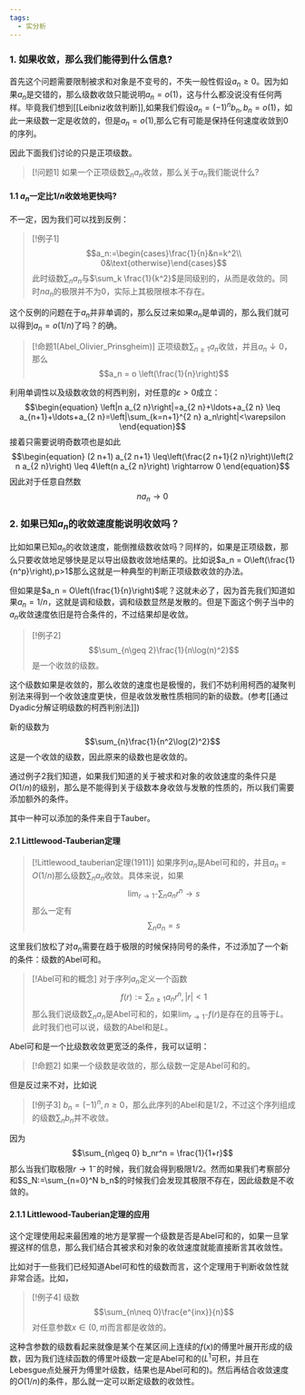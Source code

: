 ```yaml
---
tags:
  - 实分析
---
```


### 1. 如果收敛，那么我们能得到什么信息?

首先这个问题需要限制被求和对象是不变号的，不失一般性假设$a_n\geq 0$。因为如果$a_n$是交错的，那么级数收敛只能说明$a_n=o(1)$，这与什么都没说没有任何两样。毕竟我们想到[[Leibniz收敛判断]],如果我们假设$a_n = (-1)^nb_n,b_n =o(1)$，如此一来级数一定是收敛的，但是$a_n=o(1)$,那么它有可能是保持任何速度收敛到0的序列。

因此下面我们讨论的只是正项级数。

> [!问题1]
> 如果一个正项级数$\sum_n a_n$收敛，那么关于$a_n$我们能说什么?

#### 1.1 $a_n$一定比$1/n$收敛地更快吗?

不一定，因为我们可以找到反例：

> [!例子1]
> $$a_n:=\begin{cases}\frac{1}{n}&n=k^2\\ 0&\text{otherwise}\end{cases}$$此时级数$\sum_n a_n$与$\sum_k \frac{1}{k^2}$是同级别的，从而是收敛的。同时$na_n$的极限并不为0，实际上其极限根本不存在。

这个反例的问题在于$a_n$并非单调的，那么反过来如果$a_n$是单调的，那么我们就可以得到$a_n =o(1/n)$了吗？的确。


> [!命题1(Abel_Olivier_Prinsgheim)]
> 正项级数$\sum_{n\geq 1}a_n$收敛，并且$a_n \downarrow 0$，那么$$a_n = o \left(\frac{1}{n}\right)$$

利用单调性以及级数收敛的柯西判别，对任意的$\varepsilon>0$成立：$$\begin{equation}
\left|n a_{2 n}\right|=a_{2 n}+\ldots+a_{2 n} \leq a_{n+1}+\ldots+a_{2 n}=\left|\sum_{k=n+1}^{2 n} a_n\right|<\varepsilon
\end{equation}$$
接着只需要说明奇数项也是如此$$\begin{equation}
(2 n+1) a_{2 n+1} \leq\left(\frac{2 n+1}{2 n}\right)\left(2 n a_{2 n}\right) \leq 4\left(n a_{2 n}\right) \rightarrow 0
\end{equation}$$
因此对于任意自然数$$na_n\to 0$$
### 2. 如果已知$a_n$的收敛速度能说明收敛吗？

比如如果已知$a_n$的收敛速度，能倒推级数收敛吗？同样的，如果是正项级数，那么只要收敛地足够快是足以导出级数收敛地结果的。比如说$a_n = O\left(\frac{1}{n^p}\right),p>1$那么这就是一种典型的判断正项级数收敛的办法。

但如果是$a_n = O\left(\frac{1}{n}\right)$呢？这就未必了，因为首先我们知道如果$a_n=1/n$，这就是调和级数，调和级数显然是发散的。但是下面这个例子当中的$a_n$收敛速度依旧是符合条件的，不过结果却是收敛。

> [!例子2]
> $$\sum_{n\geq 2}\frac{1}{n\log(n)^2}$$是一个收敛的级数。

这个级数如果是收敛的，那么收敛的速度也是极慢的，我们不妨利用柯西的凝聚判别法来得到一个收敛速度更快，但是收敛发散性质相同的新的级数。(参考[[通过Dyadic分解证明级数的柯西判别法]])

新的级数为$$\sum_{n}\frac{1}{n^2\log(2)^2}$$这是一个收敛的级数，因此原来的级数也是收敛的。

通过例子2我们知道，如果我们知道的关于被求和对象的收敛速度的条件只是$O(1/n)$的级别，那么是不能得到关于级数本身收敛与发散的性质的，所以我们需要添加额外的条件。

其中一种可以添加的条件来自于Tauber。

#### 2.1 Littlewood-Tauberian定理

> [!Littlewood_tauberian定理(1911)]
> 如果序列$a_n$是Abel可和的，并且$a_n = O(1/n)$那么级数$\sum_n a_n$收敛。具体来说，如果$$\lim_{r\to 1^{-}}\sum_{n}a_nr^n\to s$$那么一定有$$\sum_n a_n =s$$

这里我们放松了对$a_n$需要在趋于极限的时候保持同号的条件，不过添加了一个新的条件：级数的Abel可和。

> [!Abel可和的概念]
> 对于序列$a_n$定义一个函数$$f(r):=\sum_{n\geq 1}a_nr^n,|r|<1$$那么我们说级数$\sum_n a_n$是Abel可和的，如果$\lim_{r\to 1^{-}}f(r)$是存在的且等于$L$。此时我们也可以说，级数的Abel和是$L$。

Abel可和是一个比级数收敛更宽泛的条件，我可以证明：

> [!命题2]
> 如果一个级数是收敛的，那么级数一定是Abel可和的。

但是反过来不对，比如说

> [!例子3]
> $b_n = (-1)^n,n\geq 0$，那么此序列的Abel和是$1/2$，不过这个序列组成的级数$\sum_n b_n$并不收敛。

因为$$\sum_{n\geq 0} b_nr^n = \frac{1}{1+r}$$那么当我们取极限$r\to 1^{-}$的时候，我们就会得到极限$1/2$。然而如果我们考察部分和$S_N:=\sum_{n=0}^N b_n$的时候我们会发现其极限不存在，因此级数是不收敛的。

#### 2.1.1 Littlewood-Tauberian定理的应用

这个定理使用起来最困难的地方是掌握一个级数是否是Abel可和的，如果一旦掌握这样的信息，那么我们结合其被求和对象的收敛速度就能直接断言其收敛性。

比如对于一些我们已经知道Abel可和性的级数而言，这个定理用于判断收敛性就非常合适。比如，

> [!例子4]
> 级数$$\sum_{n\neq 0}\frac{e^{inx}}{n}$$对任意参数$x\in (0,\pi)$而言都是收敛的。

这种含参数的级数看起来就像是某个在某区间上连续的$f(x)$的傅里叶展开形成的级数，因为我们连续函数的傅里叶级数一定是Abel可和的($L^1$可积，并且在Lebesgue点处展开为傅里叶级数，结果也是Abel可和的)。然后再结合收敛速度的$O(1/n)$的条件，那么就一定可以断定级数的收敛性。

